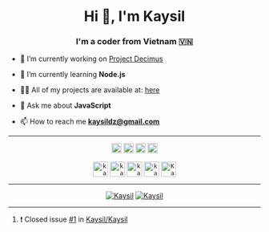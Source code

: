 <h1 align="center">Hi 👋, I'm Kaysil</h1>
<h3 align="center">I'm a coder from Vietnam 🇻🇳</h3>

- 🔭 I’m currently working on [Project Decimus](https://github.com/project-dec1mus)

- 🌱 I’m currently learning **Node.js**

- 👨‍💻 All of my projects are available at: [here](https://github.com/Kaysil)

- 💬 Ask me about **JavaScript**

- 📫 How to reach me **kaysildz@gmail.com**

<hr>

<p align="center">
<code><img src="https://devicons.github.io/devicon/devicon.git/icons/bootstrap/bootstrap-plain.svg" alt="bootstrap" height="20"/></code>
<code><img src="https://devicons.github.io/devicon/devicon.git/icons/express/express-original-wordmark.svg" alt="express" height="20"/></code>
<code><img src="https://devicons.github.io/devicon/devicon.git/icons/javascript/javascript-original.svg" alt="javascript" height="20"/></code>
<code><img src="https://devicons.github.io/devicon/devicon.git/icons/nodejs/nodejs-original-wordmark.svg" alt="nodejs" height="20"/></code>
</p>

<p align="center">
<code><a href="https://twitter.com/kaysil_tiuu" target="blank"><img align="center" src="https://cdn.jsdelivr.net/npm/simple-icons@3.0.1/icons/twitter.svg" alt="kaysil_tiuu" height="30" width="30" /></a></code>
<code><a href="https://fb.com/kaysil.666" target="blank"><img align="center" src="https://cdn.jsdelivr.net/npm/simple-icons@3.0.1/icons/facebook.svg" alt="kaysil.666" height="30" width="30" /></a></code>
<code><a href="https://instagram.com/kaysil.tiuu" target="blank"><img align="center" src="https://cdn.jsdelivr.net/npm/simple-icons@3.0.1/icons/instagram.svg" alt="kaysil.tiuu" height="30" width="30" /></a></code>
<code><a href="https://www.youtube.com/c/kaysil" target="blank"><img align="center" src="https://cdn.jsdelivr.net/npm/simple-icons@3.0.1/icons/youtube.svg" alt="kaysil" height="30" width="30" /></a></code>
<code><a href="https://discordapp.com/users/401227329092976651" target="blank"><img align="center" src="https://cdn.jsdelivr.net/npm/simple-icons@3.0.1/icons/discord.svg" alt="Kaysil#6666" height="30" width="30" /></a></code>
</p>

<hr>

<p align="center">
      <a href="https://github.com/Kaysil"><img alt="Kaysil" src="https://github-readme-stats.vercel.app/api?username=Kaysil&show_icons=true&hide_border=true&bg_color=4266f5,fa3253,34f768"></a>
      <a href="https://github.com/Kaysil"><img alt="Kaysil" src="https://github-readme-stats.vercel.app/api/top-langs/?username=Kaysil&theme=dracula&layout=compact"></a>
</p>

<hr>

<!--START_SECTION:activity-->
1. ❗️ Closed issue [#1](https://github.com/Kaysil/Kaysil/issues/1) in [Kaysil/Kaysil](https://github.com/Kaysil/Kaysil)
<!--END_SECTION:activity-->

